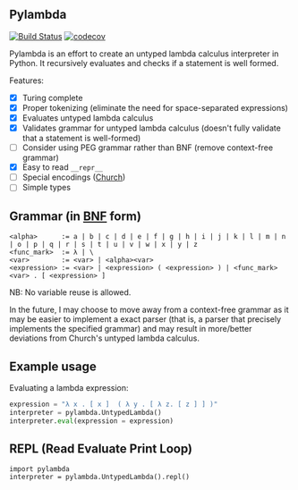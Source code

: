 ## Pylambda
[![Build
Status](https://travis-ci.com/InnovativeInventor/pylambda.svg?branch=master)](https://travis-ci.com/InnovativeInventor/pylambda) [![codecov](https://codecov.io/gh/InnovativeInventor/pylambda/branch/master/graph/badge.svg)](https://codecov.io/gh/InnovativeInventor/pylambda)

Pylambda is an effort to create an untyped lambda calculus interpreter in Python. It recursively evaluates and checks if a statement is well formed.

Features:
- [x] Turing complete
- [x] Proper tokenizing (eliminate the need for space-separated expressions)
- [x] Evaluates untyped lambda calculus 
- [x] Validates grammar for untyped lambda calculus (doesn't fully validate that a statement is well-formed)
- [ ] Consider using PEG grammar rather than BNF (remove context-free grammar) 
- [x] Easy to read `__repr__`
- [ ] Special encodings ([Church](https://en.wikipedia.org/wiki/Church_encoding))
- [ ] Simple types

## Grammar (in [BNF](https://en.wikipedia.org/wiki/Backus%E2%80%93Naur_form) form)
```
<alpha>      := a | b | c | d | e | f | g | h | i | j | k | l | m | n | o | p | q | r | s | t | u | v | w | x | y | z 
<func_mark>  := λ | \
<var>        := <var> | <alpha><var>
<expression> := <var> | <expression> ( <expression> ) | <func_mark> <var> . [ <expression> ]
```

NB: No variable reuse is allowed.

In the future, I may choose to move away from a context-free grammar as it may be easier to implement a exact parser (that is, a parser that precisely implements the specified grammar) and may result in more/better deviations from Church's untyped lambda calculus.

## Example usage
Evaluating a lambda expression:
```python
expression = "λ x . [ x ]  ( λ y . [ λ z. [ z ] ] )"
interpreter = pylambda.UntypedLambda()
interpreter.eval(expression = expression)
```

## REPL (Read Evaluate Print Loop)
```
import pylambda
interpreter = pylambda.UntypedLambda().repl()
```
